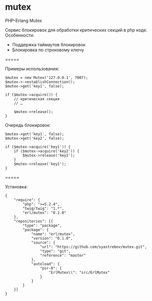 mutex
=====

PHP-Erlang Mutex

Сервис блокировок для обработки критических секций в php коде.
Особенности:
 - Поддержка таймаутов блокировок
 - Блокировка по строковому ключу

=====

Примеры использования:


    $mutex = new Mutex('127.0.0.1', 7007);
    $mutex->->establishConnection();
    $mutex->get('key1', false);
    
    if ($mutex->acquire()) {
        // критическая секция
        // …
        
        $mutex->release();
    }

Очередь блокировок:

    $mutex->get('key1', false);
    $mutex->get('key2', false);
    
    if ($mutex->acquire('key1')) {
        if ($mutex->acquire('key2')) {
            $mutex->release('key2');
        }
        $mutex->release('key1');
    }

=====

Установка:

    {
        "require": {
            "php": ">=5.2.4",
            "twig/twig": "1.*",
            "erl/mutex": "0.1.0"
        },
        "repositories": [{
            "type": "package",
            "package": {
                "name": "erl/mutex",
                "version": "0.1.0",
                "source": {
                    "url": "https://github.com/syastrebov/mutex.git",
                    "type": "git",
                    "reference": "master"
                },
                "autoload": {
                    "psr-0": {
                        "ErlMutex\\": "src/ErlMutex"
                    }
                }
            }
        }]
    }